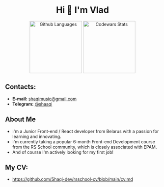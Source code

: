 
<h1 align="center">Hi 👋 I'm Vlad</h1>
<div display=flex align=center>
  <img height="170em" alt="Github Languages" src="https://github-readme-stats-eight-theta.vercel.app/api/top-langs/?username=Shaqi-dev&layout=compact"/>
  <img height="170em" alt="Codewars Stats" src="https://github-readme-codewars-stats.herokuapp.com/api/?username=Shaqi-dev&card&colormode=bright_mode"/>
</div>

## Contacts:
- **E-mail:** shaqimusic@gmail.com
- **Telegram:** [@shaaqi](https://t.me/shaaaqi)

## About Me
- I'm a Junior Front-end / React developer from Belarus with a passion for learning and innovating.
- I'm currently taking a popular 6-month Front-end Development course from the RS School community, which is closely associated with EPAM.
- And of course I'm actively looking for my first job!

## My CV:
- https://github.com/Shaqi-dev/rsschool-cv/blob/main/cv.md


